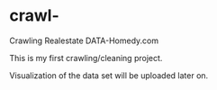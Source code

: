 # crawl-
Crawling Realestate DATA-Homedy.com

This is my first crawling/cleaning project.

Visualization of the data set will be uploaded later on.
